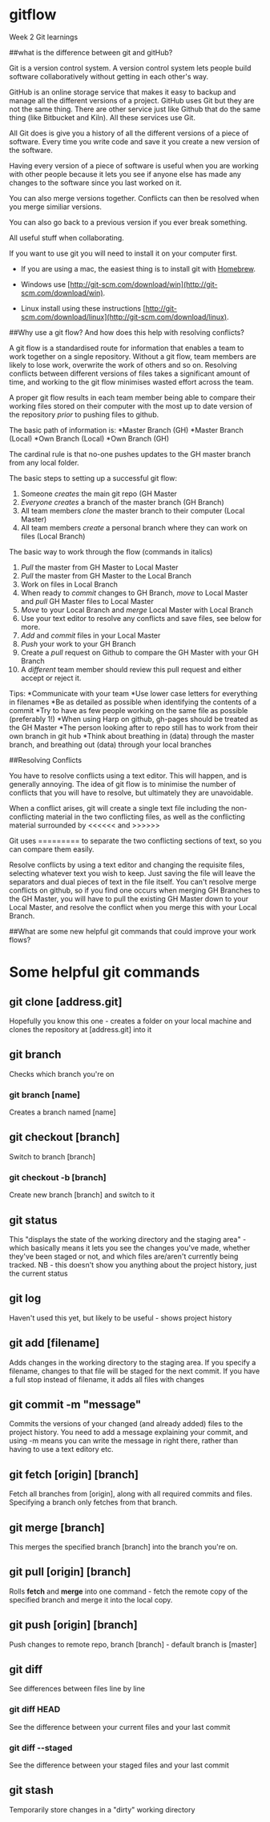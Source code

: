 # gitflow
 Week 2 Git learnings

##what is the difference between git and gitHub?

 Git is a version control system. A version control system lets people build software collaboratively without getting in each other's way.  

 GitHub is an online storage service that makes it easy to backup and manage all the different versions of a project. GitHub uses Git but they are not the same thing. There are other service just like Github that do the same thing (like Bitbucket and Kiln). All these services use Git.

 All Git does is give you a history of all the different versions of a piece of software. Every time you write code and save it you create a new version of the software.

 Having every version of a piece of software is useful when you are working with other people because it lets you see if anyone else has made any changes to the software since you last worked on it. 

 You can also merge versions together. Conflicts can then be resolved when you merge similiar versions. 

 You can also go back to a previous version if you ever break something.

 All useful stuff when collaborating.

 If you want to use git you will need to install it on your computer first.

 + If you are using a mac, the easiest thing is to install git with [Homebrew](http://brew.sh/). 

 + Windows use [http://git-scm.com/download/win](http://git-scm.com/download/win). 

 + Linux install using these instructions [http://git-scm.com/download/linux](http://git-scm.com/download/linux).

##Why use a git flow? And how does this help with resolving conflicts?

 A git flow is a standardised route for information that enables a team to work together on a single repository. Without a git flow, team members are likely to lose work, overwrite the work of others and so on. Resolving conflicts between different versions of files takes a significant amount of time, and working to the git flow minimises wasted effort across the team.

 A proper git flow results in each team member being able to compare their working files stored on their computer with the most up to date version of the repository _prior_ to pushing files to github.

 The basic path of information is:
 *Master Branch (GH)
 *Master Branch (Local)
 *Own Branch (Local)
 *Own Branch (GH)

 The cardinal rule is that no-one pushes updates to the GH master branch from any local folder.

 The basic steps to setting up a successful git flow:
 1. Someone _creates_ the main git repo (GH Master
 2. *Everyone* _creates_ a branch of the master branch (GH Branch)
 3. All team members _clone_ the master branch to their computer (Local Master)
 4. All team members _create_ a personal branch where they can work on files (Local Branch)

 The basic way to work through the flow (commands in italics)
 1. _Pull_ the master from GH Master to Local Master
 2. _Pull_ the master from GH Master to the Local Branch
 3. Work on files in Local Branch
 4. When ready to _commit_ changes to GH Branch, _move_ to Local Master and _pull_ GH Master files to Local Master
 5. _Move_ to your Local Branch and _merge_ Local Master with Local Branch
 6. Use your text editor to resolve any conflicts and save files, see below for more.
 7. _Add_ and _commit_ files in your Local Master
 8. _Push_ your work to your GH Branch
 9. Create a _pull_ request on Github to compare the GH Master with your GH Branch
 10. A *different* team member should review this pull request and either accept or reject it.

 Tips:
 *Communicate with your team
 *Use lower case letters for everything in filenames
 *Be as detailed as possible when identifying the contents of a commit
 *Try to have as few people working on the same file as possible (preferably 1!)
 *When using Harp on github, gh-pages should be treated as the GH Master
 *The person looking after to repo still has to work from their own branch in git hub
 *Think about breathing in (data) through the master branch, and breathing out (data) through your local branches
 
##Resolving Conflicts

 You have to resolve conflicts using a text editor. This will happen, and is generally annoying. The idea of git flow is to minimise the number of conflicts that you will have to resolve, but ultimately they are unavoidable.

 When a conflict arises, git will create a single text file including the non-conflicting material in the two conflicting files, as well as the conflicting material surrounded by <<<<<< and >>>>>>

 Git uses ========= to separate the two conflicting sections of text, so you can compare them easily.

 Resolve conflicts by using a text editor and changing the requisite files, selecting whatever text you wish to keep. Just saving the file will leave the separators and dual pieces of text in the file itself. You can't resolve merge conflicts on github, so if you find one occurs when merging GH Branches to the GH Master, you will have to pull the existing GH Master down to your Local Master, and resolve the conflict when you merge this with your Local Branch.

##What are some new helpful git commands that could improve your work flows?



# Some helpful git commands

## git clone [address.git]

Hopefully you know this one - creates a folder on your local machine and clones the repository at [address.git] into it  

## git branch  

Checks which branch you're on  

### git branch [name]  

Creates a branch named [name]  

## git checkout [branch]  

Switch to branch [branch]  

### git checkout -b [branch]  

Create new branch [branch] and switch to it  

## git status  

This "displays the state of the working directory and the staging area" - which basically means it lets you see the changes you've made, whether they've been staged or not, and which files are/aren't currently being tracked. NB - this doesn't show you anything about the project history, just the current status  

## git log  

Haven't used this yet, but likely to be useful - shows project history  

## git add [filename]  

Adds changes in the working directory to the staging area. If you specify a filename, changes to that file will be staged for the next commit. If you have a full stop instead of filename, it adds all files with changes  

## git commit -m "message"  

Commits the versions of your changed (and already added) files to the project history. You need to add a message explaining your commit, and using -m means you can write the message in right there, rather than having to use a text editory etc.  

## git fetch  [origin] [branch]  

Fetch all branches from [origin], along with all required commits and files. Specifying a branch only fetches from that branch.  

## git merge [branch]  

This merges the specified branch [branch] into the branch you're on.  

## git pull [origin] [branch]  

Rolls **fetch** and **merge** into one command - fetch the remote copy of the specified branch and merge it into the local copy.  

## git push [origin] [branch]  

Push changes to remote repo, branch [branch] - default branch is [master]  

## git diff 

See differences between files line by line  

### git diff HEAD    

See the difference between your current files and your last commit  

### git diff --staged  

See the difference between your staged files and your last commit  

## git stash  

Temporarily store changes in a "dirty" working directory  

